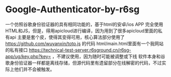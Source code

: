# Google-Authenticator-by-r6sg
一个仿照谷歌身份验证器的具有相同功能的，基于html的安卓/ios APP
完全使用HTML和JS，但是，得用apicloud进行编译，因为用到了很多apicloud里面的私有api
主要是套个皮，使得其变得可用，核心算法部分使用了 https://github.com/wuyanxin/totp.js 的代码
html/main.html里面有一个我网站的私有接口 https://technical-test-server.r6sground.cn/r6sg-app/ug/key.php?key=  ，不建议使用，因为随时可能被调整或下线
软件本身和谷歌身份验证器一样都是离线存储，但源代码里有遗留部分在线解密的代码，不过实际上他们并不会被触发。
